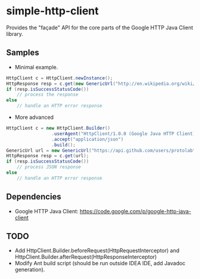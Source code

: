 simple-http-client
==================

Provides the "façade" API for the core parts of the Google HTTP Java Client library.

Samples
-------
* Minimal example.
```java
HttpClient c = HttpClient.newInstance();
HttpResponse resp = c.get(new GenericUrl("http://en.wikipedia.org/wiki/Special:Random"));
if (resp.isSuccessStatusCode())
    // process the response
else
    // handle an HTTP error response
```

* More advanced
```java
HttpClient c = new HttpClient.Builder()
                 .userAgent("HttpClient/1.0.0 (Google Java HTTP Client)")
                 .accept("application/json")
                 .build();
GenericUrl url = new GenericUrl("https://api.github.com/users/protolab");
HttpResponse resp = c.get(url);
if (resp.isSuccessStatusCode())
    // process JSON response
else
    // handle an HTTP error response
```

Dependencies
------------
- Google HTTP Java Client: https://code.google.com/p/google-http-java-client

TODO
----
- Add HttpClient.Builder.beforeRequest(HttpRequestInterceptor) and HttpClient.Builder.afterRequest(HttpResponseInterceptor)
- Modify Ant build script (should be run outside IDEA IDE, add Javadoc generation).